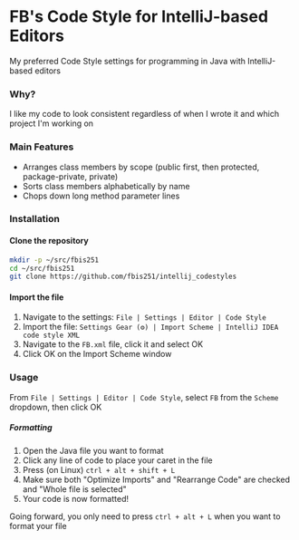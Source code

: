 # FB's Code Style for IntelliJ-based Editors

My preferred Code Style settings for programming in Java with IntelliJ-based editors

### Why?

I like my code to look consistent regardless of when I wrote it and which project I'm working on

### Main Features

* Arranges class members by scope (public first, then protected, package-private, private)
* Sorts class members alphabetically by name
* Chops down long method parameter lines

### Installation

#### Clone the repository

``` bash
mkdir -p ~/src/fbis251
cd ~/src/fbis251
git clone https://github.com/fbis251/intellij_codestyles
```

#### Import the file

1. Navigate to the settings: `File | Settings | Editor | Code Style`
2. Import the file: `Settings Gear (⚙️) | Import Scheme | IntelliJ IDEA code style XML`
3. Navigate to the `FB.xml` file, click it and select OK
4. Click OK on the Import Scheme window

### Usage

From `File | Settings | Editor | Code Style`, select `FB` from the `Scheme` dropdown, then click OK

##### Formatting

1. Open the Java file you want to format
2. Click any line of code to place your caret in the file
3. Press (on Linux) `ctrl + alt + shift + L`
4. Make sure both "Optimize Imports" and "Rearrange Code" are checked and "Whole file is selected"
5. Your code is now formatted!

Going forward, you only need to press `ctrl + alt + L` when you want to format your file
